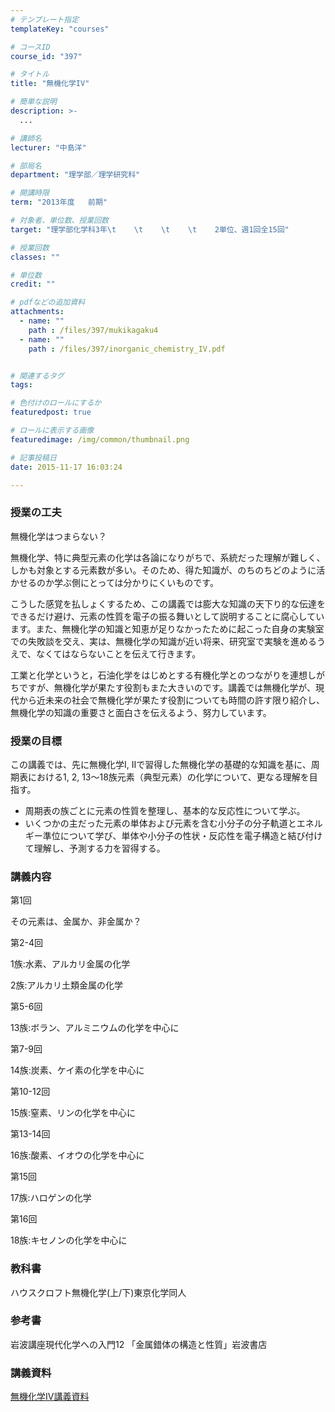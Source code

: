 ```yaml
---
# テンプレート指定
templateKey: "courses"

# コースID
course_id: "397"

# タイトル
title: "無機化学IV"

# 簡単な説明
description: >-
  ...

# 講師名
lecturer: "中島洋"

# 部局名
department: "理学部／理学研究科"

# 開講時限
term: "2013年度	前期"

# 対象者、単位数、授業回数
target: "理学部化学科3年\t    \t    \t    \t    2単位、週1回全15回"

# 授業回数
classes: ""

# 単位数
credit: ""

# pdfなどの追加資料
attachments: 
  - name: "" 
    path : /files/397/mukikagaku4
  - name: "" 
    path : /files/397/inorganic_chemistry_IV.pdf


# 関連するタグ
tags:

# 色付けのロールにするか
featuredpost: true

# ロールに表示する画像
featuredimage: /img/common/thumbnail.png

# 記事投稿日
date: 2015-11-17 16:03:24

---
```


### 授業の工夫

無機化学はつまらない？

無機化学、特に典型元素の化学は各論になりがちで、系統だった理解が難しく、しかも対象とする元素数が多い。そのため、得た知識が、のちのちどのように活かせるのか学ぶ側にとっては分かりにくいものです。 

こうした感覚を払しょくするため、この講義では膨大な知識の天下り的な伝達をできるだけ避け、元素の性質を電子の振る舞いとして説明することに腐心しています。また、無機化学の知識と知恵が足りなかったために起こった自身の実験室での失敗談を交え、実は、無機化学の知識が近い将来、研究室で実験を進めるうえで、なくてはならないことを伝えて行きます。 

工業と化学というと，石油化学をはじめとする有機化学とのつながりを連想しがちですが、無機化学が果たす役割もまた大きいのです。講義では無機化学が、現代から近未来の社会で無機化学が果たす役割についても時間の許す限り紹介し、無機化学の知識の重要さと面白さを伝えるよう、努力しています。

### 授業の目標

この講義では、先に無機化学I, IIで習得した無機化学の基礎的な知識を基に、周期表における1, 2, 13〜18族元素（典型元素）の化学について、更なる理解を目指す。

  * 周期表の族ごとに元素の性質を整理し、基本的な反応性について学ぶ。
  * いくつかの主だった元素の単体および元素を含む小分子の分子軌道とエネルギー準位について学び、単体や小分子の性状・反応性を電子構造と結び付けて理解し、予測する力を習得する。

### 講義内容

第1回

その元素は、金属か、非金属か？

第2-4回

1族:水素、アルカリ金属の化学

2族:アルカリ土類金属の化学

第5-6回

13族:ボラン、アルミニウムの化学を中心に

第7-9回

14族:炭素、ケイ素の化学を中心に

第10-12回

15族:窒素、リンの化学を中心に

第13-14回

16族:酸素、イオウの化学を中心に

第15回

17族:ハロゲンの化学

第16回

18族:キセノンの化学を中心に

### 教科書

ハウスクロフト無機化学(上/下)東京化学同人

### 参考書

岩波講座現代化学への入門12 「金属錯体の構造と性質」岩波書店

### 講義資料


[無機化学IV講義資料](/files/397/inorganic_chemistry_IV.pdf) 


